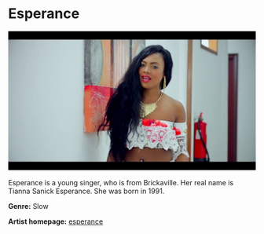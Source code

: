 # Esperance

![esperance](esperance.jpg)

Esperance is a young singer, who is from Brickaville. Her real name is Tianna Sanick Esperance. She was born in 1991.

**Genre:** Slow

**Artist homepage:** [esperance](https://web.facebook.com/134241637292373/posts/biographie-mpanakanto-esperance)
